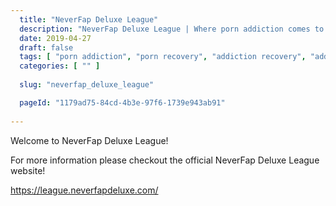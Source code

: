 ```yaml
---
  title: "NeverFap Deluxe League"
  description: "NeverFap Deluxe League | Where porn addiction comes to die."
  date: 2019-04-27
  draft: false
  tags: [ "porn addiction", "porn recovery", "addiction recovery", "addiction", "awareness", "nofap", "neverfap", "neverfap deluxe" ]
  categories: [ "" ]
  
  slug: "neverfap_deluxe_league"

  pageId: "1179ad75-84cd-4b3e-97f6-1739e943ab91"
  
---
```


Welcome to NeverFap Deluxe League!

For more information please checkout the official NeverFap Deluxe League website!

<a class="link" href="https://league.neverfapdeluxe.com/">https://league.neverfapdeluxe.com/</a>
